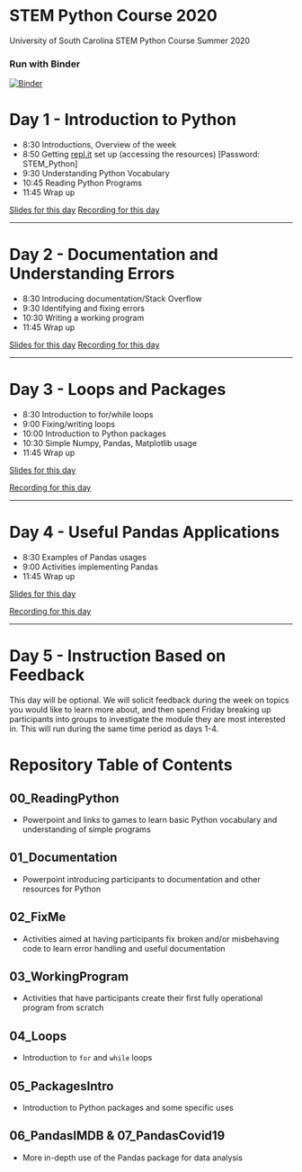 # STEM Python Course 2020

University of South Carolina STEM Python Course Summer 2020


### Run with Binder

[![Binder](https://mybinder.org/badge_logo.svg)](https://mybinder.org/v2/gh/uofscphysics/STEM_Python_Course/Summer2020)

# Day 1 - Introduction to Python
* 8:30  Introductions, Overview of the week
* 8:50  Getting [repl.it](repl.it) set up (accessing the resources) [Password: STEM_Python]
* 9:30  Understanding Python Vocabulary
* 10:45  Reading Python Programs
* 11:45  Wrap up

[Slides for this day](https://docs.google.com/presentation/d/1Ax2IB1lcuJM9RdKISdMi-7wqaAQw2k2Mx8cbfvd9AcU/edit?usp=sharing)
[Recording for this day](https://www.youtube.com/watch?v=OozJzWEEg2Y)

____
# Day 2 - Documentation and Understanding Errors
* 8:30  Introducing documentation/Stack Overflow
* 9:30  Identifying and fixing errors
* 10:30  Writing a working program
* 11:45 Wrap up

[Slides for this day](https://docs.google.com/presentation/d/1-0mnmeNHwSPoogBafsuYW4VzN-3L2RffOeSJ-6J4lA0/edit?usp=sharing)
[Recording for this day](https://www.youtube.com/watch?v=HcO2DsU95Ak)

____
# Day 3 - Loops and Packages
* 8:30 Introduction to for/while loops
* 9:00 Fixing/writing loops   
* 10:00 Introduction to Python packages
* 10:30 Simple Numpy, Pandas, Matplotlib usage
* 11:45 Wrap up

[Slides for this day](https://docs.google.com/presentation/d/1Aewdkzqhup3znR1ociduYPhapbNPmxdD5oeyvJMRyJA/edit?usp=sharing)

[Recording for this day](https://www.youtube.com/watch?v=2e_g_2F-POI)

____
# Day 4 - Useful Pandas Applications
* 8:30  Examples of Pandas usages
* 9:00  Activities implementing Pandas
* 11:45 Wrap up

[Slides for this day](https://docs.google.com/presentation/d/153839mni4snNC_CszEN9V2dnsFY-njy1f_wc_7oTuTI/edit?usp=sharing)

[Recording for this day](https://www.youtube.com/watch?v=Ym-LwsQAOZk)

____
# Day 5 - Instruction Based on Feedback

This day will be optional. We will solicit feedback during the week on topics you would like to learn more about, and then 
spend Friday breaking up participants into groups to investigate the module they are most interested in. This will
run during the same time period as days 1-4.

# Repository Table of Contents

## 00_ReadingPython
* Powerpoint and links to games to learn basic Python vocabulary and understanding of simple programs

## 01_Documentation
* Powerpoint introducing participants to documentation and other resources for Python

## 02_FixMe
* Activities aimed at having participants fix broken and/or misbehaving code to learn error handling and useful documentation

## 03_WorkingProgram
* Activities that have participants create their first fully operational program from scratch

## 04_Loops
* Introduction to `for` and `while` loops 

## 05_PackagesIntro
* Introduction to Python packages and some specific uses

## 06_PandasIMDB & 07_PandasCovid19
* More in-depth use of the Pandas package for data analysis
